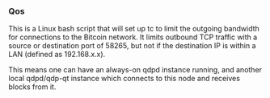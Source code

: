 ### Qos ###

This is a Linux bash script that will set up tc to limit the outgoing bandwidth for connections to the Bitcoin network. It limits outbound TCP traffic with a source or destination port of 58265, but not if the destination IP is within a LAN (defined as 192.168.x.x).

This means one can have an always-on qdpd instance running, and another local qdpd/qdp-qt instance which connects to this node and receives blocks from it.
